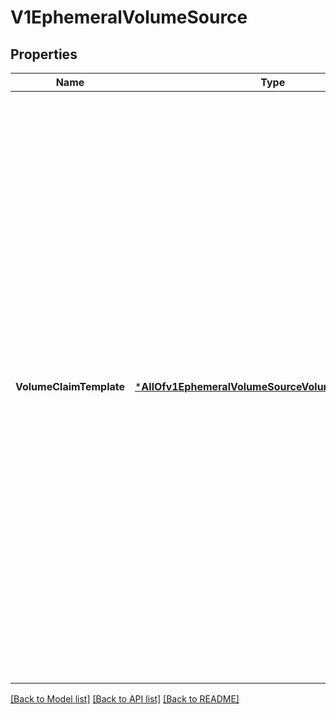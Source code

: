# V1EphemeralVolumeSource

## Properties
Name | Type | Description | Notes
------------ | ------------- | ------------- | -------------
**VolumeClaimTemplate** | [***AllOfv1EphemeralVolumeSourceVolumeClaimTemplate**](AllOfv1EphemeralVolumeSourceVolumeClaimTemplate.md) | Will be used to create a stand-alone PVC to provision the volume. The pod in which this EphemeralVolumeSource is embedded will be the owner of the PVC, i.e. the PVC will be deleted together with the pod.  The name of the PVC will be &#x60;&lt;pod name&gt;-&lt;volume name&gt;&#x60; where &#x60;&lt;volume name&gt;&#x60; is the name from the &#x60;PodSpec.Volumes&#x60; array entry. Pod validation will reject the pod if the concatenated name is not valid for a PVC (for example, too long).  An existing PVC with that name that is not owned by the pod will *not* be used for the pod to avoid using an unrelated volume by mistake. Starting the pod is then blocked until the unrelated PVC is removed. If such a pre-created PVC is meant to be used by the pod, the PVC has to updated with an owner reference to the pod once the pod exists. Normally this should not be necessary, but it may be useful when manually reconstructing a broken cluster.  This field is read-only and no changes will be made by Kubernetes to the PVC after it has been created.  Required, must not be nil. | [optional] [default to null]

[[Back to Model list]](../README.md#documentation-for-models) [[Back to API list]](../README.md#documentation-for-api-endpoints) [[Back to README]](../README.md)

